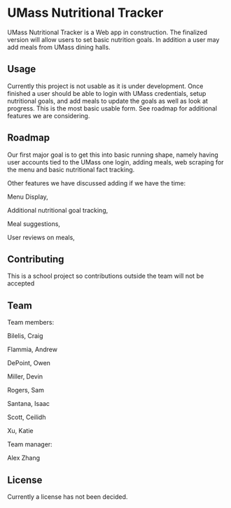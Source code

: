 # UMass Nutritional Tracker 

UMass Nutritional Tracker is a Web app in construction. The finalized version will allow users to set basic nutrition goals. In addition a user may add meals from UMass dining halls.

## Usage

Currently this project is not usable as it is under development. Once finished a user should be able to login with UMass credentials, setup nutritional goals, and add meals to update the goals as well as look at progress. This is the most basic usable form. See roadmap for additional features we are considering.

## Roadmap 

Our first major goal is to get this into basic running shape, namely having user accounts tied to the UMass one login, adding meals, web scraping for the menu and basic nutritional fact tracking.

Other features we have discussed adding if we have the time:

Menu Display,

Additional nutritional goal tracking,

Meal suggestions,

User reviews on meals,


## Contributing

This is a school project so contributions outside the team will not be accepted

## Team
Team members:

Bilelis, Craig

Flammia, Andrew

DePoint, Owen

Miller, Devin

Rogers, Sam

Santana, Isaac

Scott, Ceilidh

Xu, Katie

Team manager:

Alex Zhang

## License

Currently a license has not been decided.
